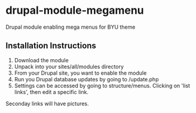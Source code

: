 drupal-module-megamenu
======================

Drupal module enabling mega menus for BYU theme



Installation Instructions
-------------------------
1. Download the module
2. Unpack into your sites/all/modules directory
3. From your Drupal site, you want to enable the module
4. Run you Drupal database updates by going to /update.php
5. Settings can be accessed by going to structure/menus. Clicking on 'list links', then edit a specific link.

Seconday links will have pictures.